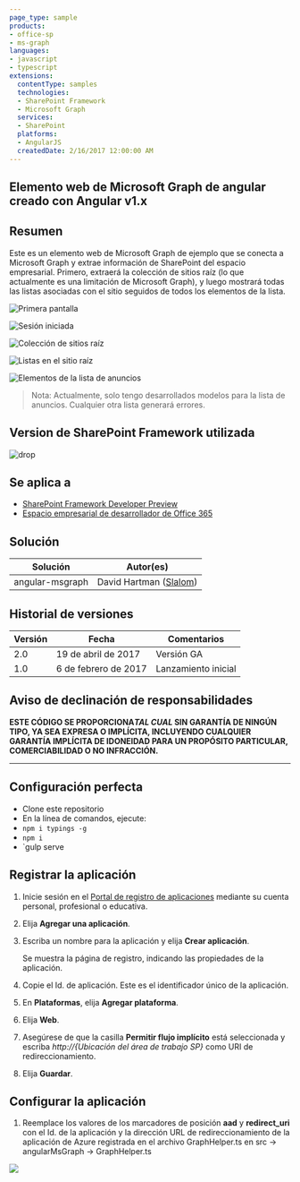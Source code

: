 ```yaml
---
page_type: sample
products:
- office-sp
- ms-graph
languages:
- javascript
- typescript
extensions:
  contentType: samples
  technologies:
  - SharePoint Framework
  - Microsoft Graph
  services:
  - SharePoint
  platforms:
  - AngularJS
  createdDate: 2/16/2017 12:00:00 AM
---
```

## Elemento web de Microsoft Graph de angular creado con Angular v1.x

## Resumen
Este es un elemento web de Microsoft Graph de ejemplo que se conecta a Microsoft Graph y extrae información de SharePoint del espacio empresarial.
Primero, extraerá la colección de sitios raíz (lo que actualmente es una limitación de Microsoft Graph),
y luego mostrará todas las listas asociadas con el sitio seguidos de todos los elementos de la lista.

![Primera pantalla](./assets/Connect.png)

![Sesión iniciada](./assets/Connected.png)

![Colección de sitios raíz](./assets/Root.png)

![Listas en el sitio raíz](./assets/Lists.png)

![Elementos de la lista de anuncios](./assets/Items.png)


> Nota: Actualmente, solo tengo desarrollados modelos para la lista de anuncios. Cualquier otra lista generará errores.

## Version de SharePoint Framework utilizada 
![drop](https://img.shields.io/badge/drop-ga-green.svg)

## Se aplica a

* [SharePoint Framework Developer Preview](https://learn.microsoft.com/sharepoint/dev/spfx/sharepoint-framework-overview)
* [Espacio empresarial de desarrollador de Office 365](https://learn.microsoft.com/sharepoint/dev/spfx/set-up-your-developer-tenant)

## Solución

Solución | Autor(es)
--------|---------
angular-msgraph|David Hartman ([Slalom](https://slalom.com))

## Historial de versiones

Versión | Fecha |Comentarios
-------|----|--------
2.0|19 de abril de 2017 | Versión GA
1.0| 6 de febrero de 2017| Lanzamiento inicial

## Aviso de declinación de responsabilidades
**ESTE CÓDIGO SE PROPORCIONA*TAL CUAL* SIN GARANTÍA DE NINGÚN TIPO, YA SEA EXPRESA O IMPLÍCITA, INCLUYENDO CUALQUIER GARANTÍA IMPLÍCITA DE IDONEIDAD PARA UN PROPÓSITO PARTICULAR, COMERCIABILIDAD O NO INFRACCIÓN.**

---

## Configuración perfecta
- Clone este repositorio
- En la línea de comandos, ejecute:
 - `npm i typings -g`
 - `npm i`
 - `gulp serve

## Registrar la aplicación

1. Inicie sesión en el [Portal de registro de aplicaciones](https://apps.dev.microsoft.com/) mediante su cuenta personal, profesional o educativa.

2. Elija **Agregar una aplicación**.

3. Escriba un nombre para la aplicación y elija **Crear aplicación**.

   Se muestra la página de registro, indicando las propiedades de la aplicación.

4. Copie el Id. de aplicación. Este es el identificador único de la aplicación.

5. En **Plataformas**, elija **Agregar plataforma**.

6. Elija **Web**.

7. Asegúrese de que la casilla **Permitir flujo implícito** está seleccionada y escriba *http://{Ubicación del área de trabajo SP}* como URI de redireccionamiento.

8. Elija **Guardar**.

## Configurar la aplicación
1. Reemplace los valores de los marcadores de posición **aad** y **redirect_uri** con el Id.
de la aplicación y la dirección URL de redireccionamiento de la aplicación de Azure registrada en el archivo GraphHelper.ts en src -> angularMsGraph -> GraphHelper.ts

<img src="https://m365-visitor-stats.azurewebsites.net/sp-dev-fx-webparts/samples/angular-msgraph" /> 
